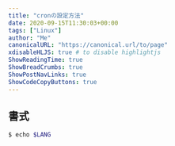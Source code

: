 ```yaml
---
title: "cronの設定方法"
date: 2020-09-15T11:30:03+00:00
tags: ["Linux"] 
author: "Me"
canonicalURL: "https://canonical.url/to/page"
xdisableHLJS: true # to disable highlightjs
ShowReadingTime: true
ShowBreadCrumbs: true
ShowPostNavLinks: true
ShowCodeCopyButtons: true
---
```


## 書式

```bash
$ echo $LANG
```
